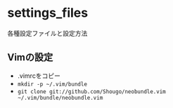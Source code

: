 # settings_files
各種設定ファイルと設定方法

## Vimの設定
- .vimrcをコピー
- `mkdir -p ~/.vim/bundle`
- `git clone git://github.com/Shougo/neobundle.vim ~/.vim/bundle/neobundle.vim`
